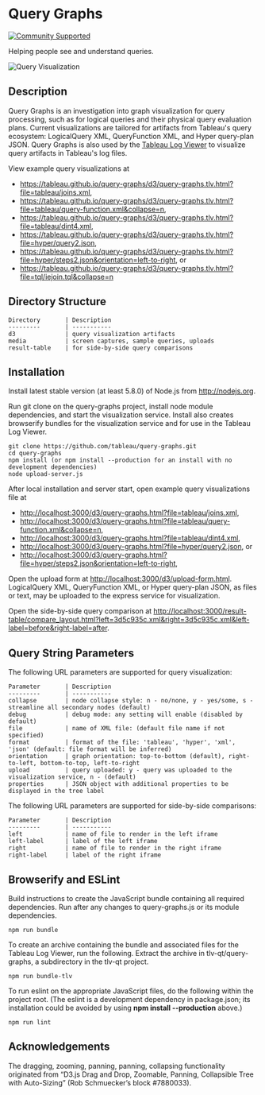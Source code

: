Query Graphs
============
[![Community Supported](https://img.shields.io/badge/Support%20Level-Community%20Supported-457387.svg)](https://www.tableau.com/support-levels-it-and-developer-tools)

Helping people see and understand queries.

![Query Visualization](https://tableau.github.io/query-graphs/media/sample_graph.png "Sample Graph")

Description
-----------

Query Graphs is an investigation into graph visualization for query processing, such as for logical queries and their physical
query evaluation plans.
Current visualizations are tailored for artifacts from Tableau's query ecosystem:
LogicalQuery XML, QueryFunction XML, and Hyper query-plan JSON.
Query Graphs is also used by the
[Tableau Log Viewer](https://github.com/tableau/tableau-log-viewer)
to visualize query artifacts in Tableau's log files.

View example query visualizations at
* <https://tableau.github.io/query-graphs/d3/query-graphs.tlv.html?file=tableau/joins.xml>,
* <https://tableau.github.io/query-graphs/d3/query-graphs.tlv.html?file=tableau/query-function.xml&collapse=n>,
* <https://tableau.github.io/query-graphs/d3/query-graphs.tlv.html?file=tableau/dint4.xml>,
* <https://tableau.github.io/query-graphs/d3/query-graphs.tlv.html?file=hyper/query2.json>,
* <https://tableau.github.io/query-graphs/d3/query-graphs.tlv.html?file=hyper/steps2.json&orientation=left-to-right>, or
* <https://tableau.github.io/query-graphs/d3/query-graphs.tlv.html?file=tql/iejoin.tql&collapse=n>

Directory Structure
-------------------

```
Directory       | Description
---------       | -----------
d3              | query visualization artifacts
media           | screen captures, sample queries, uploads
result-table    | for side-by-side query comparisons
```

Installation
------------

Install latest stable version (at least 5.8.0) of Node.js from <http://nodejs.org>.

Run git clone on the query-graphs project, install node module dependencies, and
start the visualization service.
Install also creates browserify bundles for the visualization service and for use in the Tableau Log Viewer.

```shell
git clone https://github.com/tableau/query-graphs.git
cd query-graphs
npm install (or npm install --production for an install with no development dependencies)
node upload-server.js
```

After local installation and server start, open example query visualizations file at
* <http://localhost:3000/d3/query-graphs.html?file=tableau/joins.xml>,
* <http://localhost:3000/d3/query-graphs.html?file=tableau/query-function.xml&collapse=n>,
* <http://localhost:3000/d3/query-graphs.html?file=tableau/dint4.xml>,
* <http://localhost:3000/d3/query-graphs.html?file=hyper/query2.json>, or
* <http://localhost:3000/d3/query-graphs.html?file=hyper/steps2.json&orientation=left-to-right>,

Open the upload form at 
<http://localhost:3000/d3/upload-form.html>.
LogicalQuery XML, QueryFunction XML, or Hyper query-plan JSON, as files or text,
may be uploaded to the express service for visualization.

Open the side-by-side query comparison at 
<http://localhost:3000/result-table/compare_layout.html?left=3d5c935c.xml&right=3d5c935c.xml&left-label=before&right-label=after>.

Query String Parameters
-----------------------

The following URL parameters are supported for query visualization:

```
Parameter       | Description
---------       | -----------
collapse        | node collapse style: n - no/none, y - yes/some, s - streamline all secondary nodes (default)
debug           | debug mode: any setting will enable (disabled by default)
file            | name of XML file: (default file name if not specified)
format          | format of the file: 'tableau', 'hyper', 'xml', 'json' (default: file format will be inferred)
orientation     | graph orientation: top-to-bottom (default), right-to-left, bottom-to-top, left-to-right
upload          | query uploaded: y - query was uploaded to the visualization service, n - (default)
properties      | JSON object with additional properties to be displayed in the tree label

```

The following URL parameters are supported for side-by-side comparisons:

```
Parameter       | Description
---------       | -----------
left            | name of file to render in the left iframe
left-label      | label of the left iframe
right           | name of file to render in the right iframe
right-label     | label of the right iframe
```

Browserify and ESLint
---------------------

Build instructions to create the JavaScript bundle containing all required dependencies.
Run after any changes to query-graphs.js or its module dependencies.

```shell
npm run bundle
```

To create an archive containing the bundle and associated files for the Tableau Log Viewer, run
the following. Extract the archive in tlv-qt/query-graphs, a subdirectory in the tlv-qt project.

```shell
npm run bundle-tlv
```

To run eslint on the appropriate JavaScript files, do the following within the project root.
(The eslint is a development dependency in package.json;
its installation could be avoided by using **npm install --production** above.)

```shell
npm run lint
```

Acknowledgements 
----------------

The dragging, zooming, panning, panning, collapsing functionality originated from 
“D3.js Drag and Drop, Zoomable, Panning, Collapsible Tree with Auto-Sizing” (Rob Schmuecker’s block #7880033).

